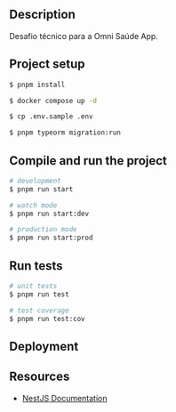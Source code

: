 ## Description

Desafio técnico para a Omni Saúde App.

## Project setup

```bash
$ pnpm install

$ docker compose up -d

$ cp .env.sample .env

$ pnpm typeorm migration:run
```

## Compile and run the project

```bash
# development
$ pnpm run start

# watch mode
$ pnpm run start:dev

# production mode
$ pnpm run start:prod
```

## Run tests

```bash
# unit tests
$ pnpm run test

# test coverage
$ pnpm run test:cov
```

## Deployment

## Resources

- [NestJS Documentation](https://docs.nestjs.com)
